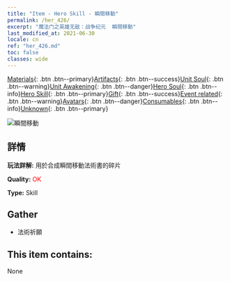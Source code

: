 ```yaml
---
title: "Item - Hero Skill - 瞬間移動"
permalink: /her_426/
excerpt: "魔法门之英雄无敌：战争纪元  瞬間移動"
last_modified_at: 2021-06-30
locale: cn
ref: "her_426.md"
toc: false
classes: wide
---
```

 [Materials](/ItemsCN/){: .btn .btn--primary}[Artifacts](/ItemsCN/Artifacts/){: .btn .btn--success}[Unit Soul](/ItemsCN/UnitSoul/){: .btn .btn--warning}[Unit Awakening](/ItemsCN/UnitAwakening/){: .btn .btn--danger}[Hero Soul](/ItemsCN/HeroSoul/){: .btn .btn--info}[Hero Skill](/ItemsCN/HeroSkill/){: .btn .btn--primary}[Gift](/ItemsCN/Gift/){: .btn .btn--success}[Event related](/ItemsCN/Events/){: .btn .btn--warning}[Avatars](/ItemsCN/Avatars/){: .btn .btn--danger}[Consumables](/ItemsCN/Consumables/){: .btn .btn--info}[Unknown](/ItemsCN/Unknown/){: .btn .btn--primary}

 ![瞬間移動](/images/t/ps_shunjianyidong.png)

## 詳情
 **玩法詳解:** 用於合成瞬間移動法術書的碎片

 **Quality:** <span style="color: #FF0000">OK</span>

 **Type:** Skill

## Gather

*    法術祈願 

## This item contains:

  None

